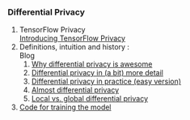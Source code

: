 ### Differential Privacy
1. TensorFlow Privacy
  <br>[Introducing TensorFlow Privacy](https://blog.tensorflow.org/2019/03/introducing-tensorflow-privacy-learning.html)
1. Definitions, intuition and history :
<br>Blog
    1. [Why differential privacy is awesome](https://desfontain.es/privacy/differential-privacy-awesomeness.html)
    1. [Differential privacy in (a bit) more detail](https://desfontain.es/privacy/differential-privacy-in-more-detail.html)
    1. [Differential privacy in practice (easy version)](https://desfontain.es/privacy/differential-privacy-in-practice.html)
    1. [Almost differential privacy](https://desfontain.es/privacy/almost-differential-privacy.html)
    1. [Local vs. global differential privacy](https://desfontain.es/privacy/local-global-differential-privacy.html)
1. [Code for training the model](https://github.com/ebagdasa/differential-privacy-vs-fairness)
